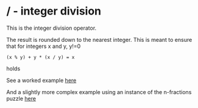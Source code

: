 # / - integer division

This is the integer division operator.

The result is rounded down to the nearest integer.
This is meant to ensure that for integers x and y, y!=0
```
(x % y) + y * (x / y) = x
```
holds 

See a worked example [here](https://github.com/conjure-cp/conjure/tree/main/docs/notebooks/division_and_mod_demonstration.ipynb)

And a slightly more complex example using an instance of the n-fractions puzzle [here](https://github.com/conjure-cp/conjure/tree/main/docs/notebooks/division_n_fractions.ipynb)
